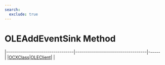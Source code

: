 ```yaml
---
search:
  exclude: true
---
```


<h1 class="heading"><span class="name">OLEAddEventSink Method</span></h1>

|----------------------------------|------------------------------------|------|
|[OCXClass](../objects/ocxclass.md)|[OLEClient](../objects/oleclient.md)|&nbsp;|
